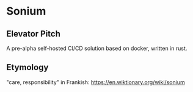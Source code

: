 # Sonium

## Elevator Pitch

A pre-alpha self-hosted CI/CD solution based on docker, written in rust.

## Etymology

"care, responsibility" in Frankish: <https://en.wiktionary.org/wiki/sonium>
